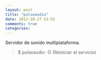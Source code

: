 ```yaml
---
layout: post
title: "pulseaudio"
date: 2013-10-27 13:55
comments: true
categories: 
---
```

Servidor de sonido multiplataforma.

>$ pulseaudio -D  (Reiniciar el servicio)

